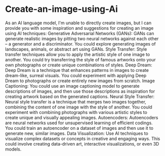 # Create-an-image-using-Ai
  As an AI language model, I'm unable to directly create images, but I can provide you with some inspiration and suggestions for creating an image using AI techniques:  Generative Adversarial Networks (GANs): GANs can generate realistic images by pitting two neural networks against each other – a generator and a discriminator. You could explore generating images of landscapes, animals, or abstract art using GANs.  Style Transfer: Style transfer techniques allow you to apply the artistic style of one image to another. You could try transferring the style of famous artworks onto your own photographs or create unique combinations of styles.  Deep Dream: Deep Dream is a technique that enhances patterns in images to create dream-like, surreal visuals. You could experiment with applying Deep Dream to photographs or create entirely new images from scratch.  Image Captioning: You could use an image captioning model to generate descriptions of images, and then use those descriptions as inspiration for creating artwork based on the generated captions.  Neural Style Transfer: Neural style transfer is a technique that merges two images together, combining the content of one image with the style of another. You could experiment with combining photographs with various artistic styles to create unique and visually appealing images.  Autoencoders: Autoencoders are neural networks used for unsupervised learning of efficient codings. You could train an autoencoder on a dataset of images and then use it to generate new, similar images.  Data Visualization: Use AI techniques to visualize complex datasets or concepts in creative and engaging ways. This could involve creating data-driven art, interactive visualizations, or even 3D models.
